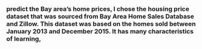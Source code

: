 ### predict the Bay area’s home prices, I chose the housing price dataset that was sourced from Bay Area Home Sales Database and Zillow. This dataset was based on the homes sold between January 2013 and December 2015. It has many characteristics of learning,
